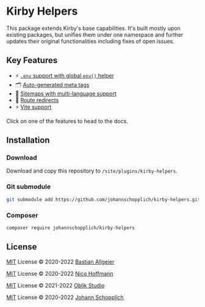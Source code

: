 # Kirby Helpers

This package extends Kirby's base capabilities. It's built mostly upon existing packages, but unifies them under one namespace and further updates their original functionalities including fixes of open issues.

## Key Features

- ⚡️ [`.env` support with global `env()` helper](./docs/env.md)
- 🗂 [Auto-generated meta tags](./docs/meta.md)
- 🧭 [Sitemaps with multi-language support](./docs/sitemap.md)
- 🔀 [Route redirects](./docs/redirects.md)
- ⚡️ [Vite support](./docs/vite.md)

Click on one of the features to head to the docs.

## Installation

### Download

Download and copy this repository to `/site/plugins/kirby-helpers`.

### Git submodule

```bash
git submodule add https://github.com/johannschopplich/kirby-helpers.git site/plugins/kirby-helpers
```

### Composer

```bash
composer require johannschopplich/kirby-helpers
```

## License

[MIT](./LICENSE) License © 2020-2022 [Bastian Allgeier](https://github.com/getkirby)

[MIT](./LICENSE) License © 2020-2022 [Nico Hoffmann](https://github.com/getkirby)

[MIT](./LICENSE) License © 2021-2022 [Oblik Studio](https://github.com/OblikStudio)

[MIT](./LICENSE) License © 2020-2022 [Johann Schopplich](https://github.com/johannschopplich)
